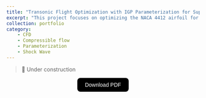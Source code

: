 ```yaml
---
title: "Transonic Flight Optimization with IGP Parameterization for Supercritical Airfoils and Shock Control Bump"
excerpt: "This project focuses on optimizing the NACA 4412 airfoil for transonic flight at Mach 0.87 and an angle of attack of 1.5°, with the goal of maximizing its lift-to-drag ratio. By improving the airfoil's geometry, it aims to enhance the efficiency of the aircraft wing, reducing drag while maintaining lift in transonic conditions. The study seeks to address the challenges posed by the interaction of subsonic and supersonic flows around the airfoil.. <br/><img src='/images/portfolio/foil_optimization.png' style='display: block; margin-top: 20px; margin-left: auto; margin-right: auto; width: 70%; height: auto;'>"
collection: portfolio
category:
    - CFD
    - Compressible flow
    - Parameterization
    - Shock Wave
---
```



> 🚧 Under construction



<div style="display: flex; justify-content: center; align-items: center;">
  <a href="https://joaogaspar00.github.io/files/projects/HW3_AERO3.pdf" target="_blank">
    <button style="
      padding: 10px 20px;
      font-size: 14px;
      background-color: black;
      color: white;
      border: none;
      border-radius: 8px;
      cursor: pointer;
      transition: background-color 0.3s;">
      Download PDF
    </button>
  </a>
</div>